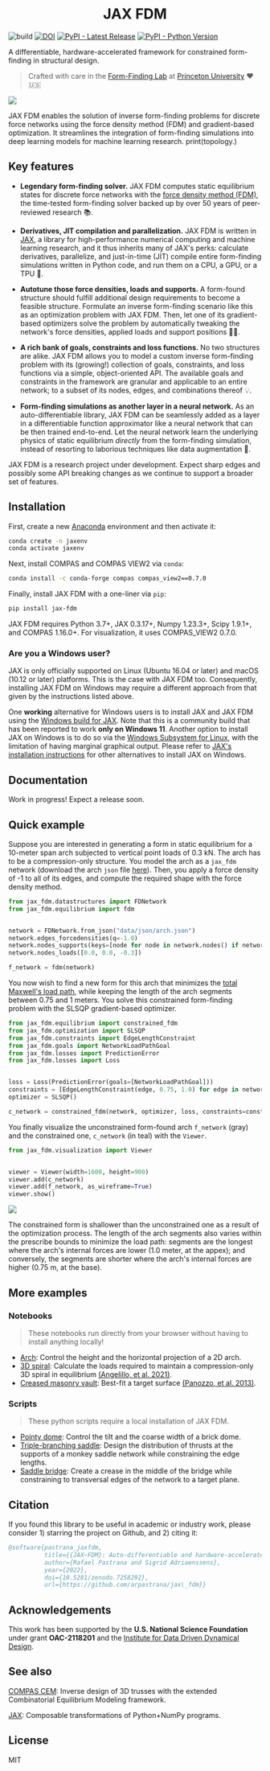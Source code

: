 <h1 align='center'>JAX FDM</h1>

<!-- Badges -->
![build](https://github.com/arpastrana/jax_fdm/workflows/build/badge.svg)
[![DOI](https://zenodo.org/badge/534255112.svg)](https://zenodo.org/badge/latestdoi/534255112)
[![PyPI - Latest Release](https://img.shields.io/pypi/v/jax-fdm.svg)](https://pypi.python.org/project/jax-fdm)
[![PyPI - Python Version](https://img.shields.io/pypi/pyversions/jax-fdm.svg)](https://pypi.python.org/project/jax-fdm)
<!-- [![GitHub - License](https://img.shields.io/github/license/arpastrana/jax_fdm.svg)](https://github.com/arpastrana/jax_fdm) -->

A differentiable, hardware-accelerated framework for constrained form-finding in structural design.

> Crafted with care in the [Form-Finding Lab](http://formfindinglab.princeton.edu/) at [Princeton University](https://princeton.edu) ❤️🇺🇸

![](images/fdm_header.gif)

JAX FDM enables the solution of inverse form-finding problems for discrete force networks using the force density method (FDM) and gradient-based optimization.
It streamlines the integration of form-finding simulations into deep learning models for machine learning research.
print(topology.)

## Key features

- **Legendary form-finding solver.**
JAX FDM computes static equilibrium states for discrete force networks with the [force density method (FDM)](https://www.sciencedirect.com/science/article/pii/0045782574900450), the time-tested form-finding solver backed up by over 50 years of peer-reviewed research 📚.
<!--  -->
- **Derivatives, JIT compilation and parallelization.**
JAX FDM is written in [JAX](https://github.com/google/jax), a library for high-performance numerical computing and machine learning research, and it thus inherits many of JAX's perks: calculate derivatives, parallelize, and just-in-time (JIT) compile entire form-finding simulations written in Python code, and run them on a CPU, a GPU, or a TPU 🤯.
<!-- The same JAX code can be run in a CPU, or in multiple GPUs or TPUs (🤯). Accelerate your simulations with minimal burden! -->
- **Autotune those force densities, loads and supports.**
A form-found structure should fulfill additional design requirements to become a feasible structure.
Formulate an inverse form-finding scenario like this as an optimization problem with JAX FDM.
Then, let one of its gradient-based optimizers solve the problem by automatically tweaking the network's force densities, applied loads and support positions 🕺🏻.
<!-- Some popular examples of inverse form-finding problems include best-fitting a vault to an arbitrary target shape, minimizing the load path of a funicular network, or controlling the thrust and the supports of a bridge. -->
- **A rich bank of goals, constraints and loss functions.**
No two structures are alike.
JAX FDM allows you to model a custom inverse form-finding problem with its (growing!) collection of goals, constraints, and loss functions via a simple, object-oriented API.
The available goals and constraints in the framework are granular and applicable to an entire network; to a subset of its nodes, edges, and combinations thereof 💡.
<!-- Don't see a goal or a constraint you fit?. Add yours with ease! Consult our documentation guide (in progress) to see how you add yours. -->
- **Form-finding simulations as another layer in a neural network.**
As an auto-differentiable library, JAX FDM can be seamlessly added as a layer in a differentiable function approximator like a neural network that can be then trained end-to-end.
Let the neural network learn the underlying physics of static equilibrium *directly* from the form-finding simulation, instead of resorting to laborious techniques like data augmentation 🤖.

JAX FDM is a research project under development.
Expect sharp edges and possibly some API breaking changes as we continue to support a broader set of features.

## Installation

First, create a new [Anaconda](https://www.anaconda.com/) environment and then activate it:

```bash
conda create -n jaxenv
conda activate jaxenv
```

Next, install COMPAS and COMPAS VIEW2 via `conda`:

```bash
conda install -c conda-forge compas compas_view2==0.7.0 
```

Finally, install JAX FDM with a one-liner via `pip`:

```bash
pip install jax-fdm
```

JAX FDM requires Python 3.7+, JAX 0.3.17+, Numpy 1.23.3+, Scipy 1.9.1+, and COMPAS 1.16.0+.
For visualization, it uses COMPAS_VIEW2 0.7.0.

### Are you a Windows user? 
 
JAX is only officially supported on Linux (Ubuntu 16.04 or later) and macOS (10.12 or later) platforms.
This is the case with JAX FDM too. 
Consequently, installing JAX FDM on Windows may require a different approach from that given by the instructions listed above.

One **working** alternative for Windows users is to install JAX and JAX FDM using the [Windows build for JAX](https://github.com/cloudhan/jax-windows-builder).
Note that this is a community build that has been reported to work **only on Windows 11**.
Another option to install JAX on Windows is to do so via the [Windows Subsystem for Linux](https://learn.microsoft.com/en-us/windows/wsl/about), with the limitation of having marginal graphical output.
Please refer to [JAX's installation instructions](https://github.com/google/jax#installation) for other alternatives to install JAX on Windows.

## Documentation

Work in progress! Expect a release soon.

## Quick example

Suppose you are interested in generating a form in static equilibrium for a 10-meter span arch subjected to vertical point loads of 0.3 kN.
The arch has to be a compression-only structure.
You model the arch as a `jax_fdm` network (download the arch `json` file [here](https://github.com/arpastrana/jax_fdm/blob/main/data/json/arch.json)).
Then, you apply a force density of -1 to all of its edges, and compute the required shape with the force density method. 

```python
from jax_fdm.datastructures import FDNetwork
from jax_fdm.equilibrium import fdm


network = FDNetwork.from_json("data/json/arch.json")
network.edges_forcedensities(q=-1.0)
network.nodes_supports(keys=[node for node in network.nodes() if network.is_leaf(node)])
network.nodes_loads([0.0, 0.0, -0.3])

f_network = fdm(network)
```

You now wish to find a new form for this arch that minimizes the [total Maxwell's load path](https://doi.org/10.1007/s00158-019-02214-w), while keeping the length of the arch segments between 0.75 and 1 meters.
You solve this constrained form-finding problem with the SLSQP gradient-based optimizer.

```python
from jax_fdm.equilibrium import constrained_fdm
from jax_fdm.optimization import SLSQP
from jax_fdm.constraints import EdgeLengthConstraint
from jax_fdm.goals import NetworkLoadPathGoal
from jax_fdm.losses import PredictionError
from jax_fdm.losses import Loss


loss = Loss(PredictionError(goals=[NetworkLoadPathGoal]))
constraints = [EdgeLengthConstraint(edge, 0.75, 1.0) for edge in network.edges()]
optimizer = SLSQP()

c_network = constrained_fdm(network, optimizer, loss, constraints=constraints)
```

You finally visualize the unconstrained form-found arch `f_network` (gray) and the constrained one, `c_network` (in teal) with the `Viewer`.

```python
from jax_fdm.visualization import Viewer


viewer = Viewer(width=1600, height=900)
viewer.add(c_network)
viewer.add(f_network, as_wireframe=True)
viewer.show()
```

![](images/arch_loadpath.png)

The constrained form is shallower than the unconstrained one as a result of the optimization process.
The length of the arch segments also varies within the prescribe bounds to minimize the load path: segments are the longest where the arch's internal forces are lower (1.0 meter, at the appex); and conversely, the segments are shorter where the arch's internal forces are higher (0.75 m, at the base).

## More examples


### Notebooks

> These notebooks run directly from your browser without having to install anything locally! 

- [Arch](https://colab.research.google.com/drive/1_SrFuRPWxB0cG-BaZtNqitisQ7M3oUOG?usp=sharing): Control the height and the horizontal projection of a 2D arch.
- [3D spiral](https://colab.research.google.com/drive/13hi9VsQ2PSLY2otfyDSvlX3xhpfFJ7zJ?usp=sharing): Calculate the loads required to maintain a compression-only 3D spiral in equilibrium [(Angelillo, et al. 2021)](https://doi.org/10.1016/j.engstruct.2021.112176).
- [Creased masonry vault](https://colab.research.google.com/drive/1I3ntFbAqmxDzLmTwiL8z-pYoiZLC1x-z?usp=sharing): Best-fit a target surface [(Panozzo, et al. 2013)](https://cims.nyu.edu/gcl/papers/designing-unreinforced-masonry-models-siggraph-2013-panozzo-et-al.pdf).


### Scripts

> These python scripts require a local installation of JAX FDM.

- [Pointy dome](https://github.com/arpastrana/jax_fdm/blob/main/examples/dome/dome.py): Control the tilt and the coarse width of a brick dome. 
- [Triple-branching saddle](https://github.com/arpastrana/jax_fdm/blob/main/examples/monkey_saddle/monkey_saddle.py): Design the distribution of thrusts at the supports of a monkey saddle network while constraining the edge lengths.
- [Saddle bridge](https://github.com/arpastrana/jax_fdm/blob/main/examples/pringle/pringle.py): Create a crease in the middle of the bridge while constraining to transversal edges of the network to a target plane. 

## Citation

If you found this library to be useful in academic or industry work, please consider 1) starring the project on Github, and 2) citing it:

```bibtex
@software{pastrana_jaxfdm,
          title={{JAX~FDM}: Auto-differentiable and hardware-accelerated force density method},
          author={Rafael Pastrana and Sigrid Adriaenssens},
          year={2022},
          doi={10.5281/zenodo.7258292},
          url={https://github.com/arpastrana/jax\_fdm}}
```

## Acknowledgements

This work has been supported by the **U.S. National Science Foundation** under grant **OAC-2118201** and the [Institute for Data Driven Dynamical Design](https://www.mines.edu/id4/).

## See also

[COMPAS CEM](https://github.com/arpastrana/compas_cem): Inverse design of 3D trusses with the extended Combinatorial Equilibrium Modeling framework.

[JAX](https://github.com/google/jax): Composable transformations of Python+NumPy programs.

## License

MIT
